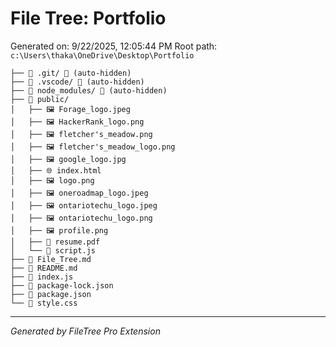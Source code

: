 # File Tree: Portfolio

Generated on: 9/22/2025, 12:05:44 PM
Root path: `c:\Users\thaka\OneDrive\Desktop\Portfolio`

```
├── 📁 .git/ 🚫 (auto-hidden)
├── 📁 .vscode/ 🚫 (auto-hidden)
├── 📁 node_modules/ 🚫 (auto-hidden)
├── 📁 public/
│   ├── 🖼️ Forage_logo.jpeg
│   ├── 🖼️ HackerRank_logo.png
│   ├── 🖼️ fletcher's_meadow.png
│   ├── 🖼️ fletcher's_meadow_logo.png
│   ├── 🖼️ google_logo.jpg
│   ├── 🌐 index.html
│   ├── 🖼️ logo.png
│   ├── 🖼️ oneroadmap_logo.jpeg
│   ├── 🖼️ ontariotechu_logo.jpeg
│   ├── 🖼️ ontariotechu_logo.png
│   ├── 🖼️ profile.png
│   ├── 📕 resume.pdf
│   └── 📄 script.js
├── 📝 File_Tree.md
├── 📖 README.md
├── 📄 index.js
├── 📄 package-lock.json
├── 📄 package.json
└── 🎨 style.css
```

---
*Generated by FileTree Pro Extension*